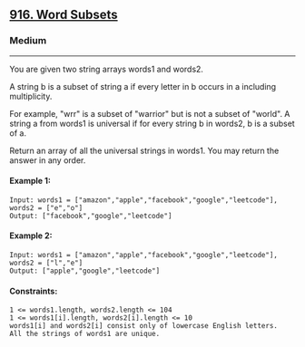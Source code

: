 [916. Word Subsets](https://leetcode.com/problems/word-subsets/?envType=daily-question&envId=2025-01-10)
---------------------------------------------------------------------------------------------------------------------------------------------

### Medium
---------------------------------------------------------------------------------------------------------------------------------------------

You are given two string arrays words1 and words2.

A string b is a subset of string a if every letter in b occurs in a including multiplicity.

For example, "wrr" is a subset of "warrior" but is not a subset of "world".
A string a from words1 is universal if for every string b in words2, b is a subset of a.

Return an array of all the universal strings in words1. You may return the answer in any order.

#### Example 1:
```
Input: words1 = ["amazon","apple","facebook","google","leetcode"], words2 = ["e","o"]
Output: ["facebook","google","leetcode"]
```
#### Example 2:
```
Input: words1 = ["amazon","apple","facebook","google","leetcode"], words2 = ["l","e"]
Output: ["apple","google","leetcode"]
```
#### Constraints:
```
1 <= words1.length, words2.length <= 104
1 <= words1[i].length, words2[i].length <= 10
words1[i] and words2[i] consist only of lowercase English letters.
All the strings of words1 are unique.
```
